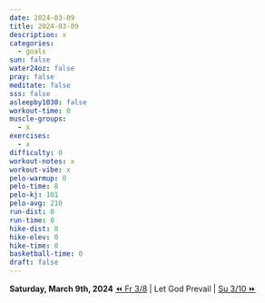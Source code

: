 ```yaml
---
date: 2024-03-09
title: 2024-03-09
description: x
categories:
  - goals
sun: false
water24oz: false
pray: false
meditate: false
sss: false
asleepby1030: false
workout-time: 0
muscle-groups:
  - x
exercises:
  - x
difficulty: 0
workout-notes: x
workout-vibe: x
pelo-warmup: 0
pelo-time: 8
pelo-kj: 101
pelo-avg: 210
run-dist: 0
run-time: 0
hike-dist: 0
hike-elev: 0
hike-time: 0
basketball-time: 0
draft: false
---
```

**Saturday, March 9th, 2024**
[⏪ Fr 3/8](goals/2024-03-08) | Let God Prevail | [Su 3/10 ⏩](goals/2024-03-10)


